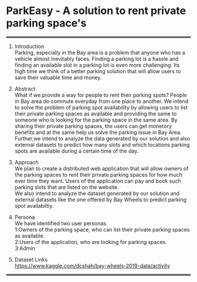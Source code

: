 # ParkEasy - A solution to rent private parking space's
<hr style="border:2px solid gray"> </hr>

1. Introduction <br/>
Parking, especially in the Bay area is a problem that anyone who has a vehicle almost inevitably faces. Finding a parking lot is a hassle and finding an available slot in a parking lot is even more challenging. Its high time we think of a better parking solution that will allow users to save their valuable time and money.

2. Abstract <br/>
What if we provide a way for people to rent their parking spots? People in Bay area do commute everyday from one place to another. We intend to solve the problem of parking spot availability by allowing users to list their private parking spaces as available and providing the same to someone who is looking for the parking space in the same area. By sharing their private parking spaces, the users can get monetory benefits and at the same help us solve the parking issue in Bay Area. Further,we intend to analyze the data generated by our solution and also external datasets to predict how many slots and which locations parking spots are available during a certain time of the day.  

3. Approach <br/>
We plan to create a distributed web application that will allow owners of the parking spaces to rent their private parking spaces for how much ever time they want. Users of the application can pay and book such parking slots that are listed on the website. </br>
We also intend to analyze the dataset generated by our solution and external datasets like the one offered by Bay Wheels to predict parking spot availabiltiy.


4. Persona <br/>
We have identified two user personas.</br>
1:Owners of the parking space, who can list their private parking spaces as available.</br>
2:Users of the application, who are looking for parking spaces.</br>
3:Admin</br>

5. Dataset Links <br/>
https://www.kaggle.com/dcshah/bay-wheels-2019-data/activity
<hr style="border:2px solid gray"> </hr>

